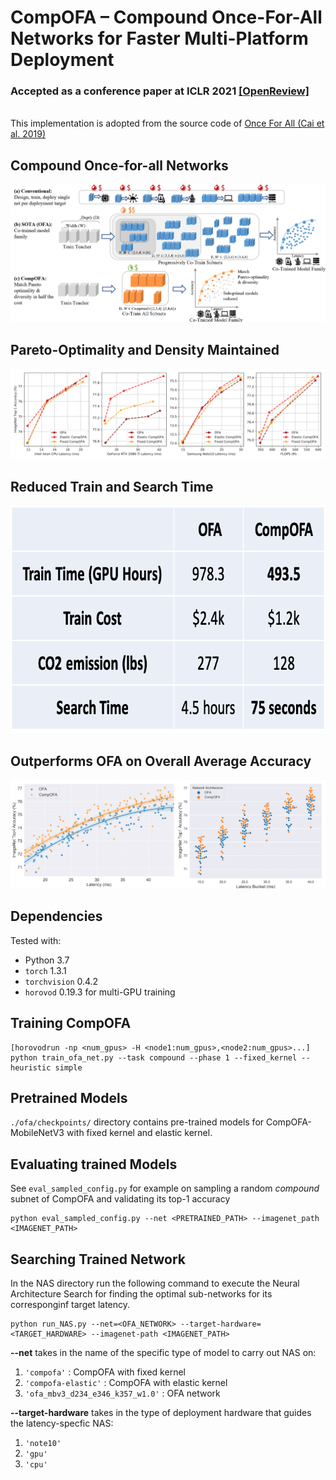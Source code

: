 # CompOFA – Compound Once-For-All Networks for Faster Multi-Platform Deployment 
### Accepted as a conference paper at ICLR 2021 [[OpenReview]](https://openreview.net/forum?id=IgIk8RRT-Z)
\
This implementation is adopted from the source code of [Once For All (Cai et al. 2019)](https://github.com/mit-han-lab/once-for-all)

## Compound Once-for-all Networks
![](figures/overview.png)

## Pareto-Optimality and Density Maintained
![](figures/pareto_curves.png)

## Reduced Train and Search Time
<img src="/figures/cost.png" height="364" width="730">

## Outperforms OFA on Overall Average Accuracy
![](figures/avg_accuracy.png)

## Dependencies
Tested with:
- Python 3.7
- `torch` 1.3.1
- `torchvision` 0.4.2
- `horovod` 0.19.3 for multi-GPU training

## Training CompOFA
```
[horovodrun -np <num_gpus> -H <node1:num_gpus>,<node2:num_gpus>...] python train_ofa_net.py --task compound --phase 1 --fixed_kernel --heuristic simple
```


## Pretrained Models
`./ofa/checkpoints/` directory contains pre-trained models for CompOFA-MobileNetV3 with fixed kernel and elastic kernel.


## Evaluating trained Models
See `eval_sampled_config.py` for example on sampling a random *compound* subnet of CompOFA and validating its top-1 accuracy
```
python eval_sampled_config.py --net <PRETRAINED_PATH> --imagenet_path <IMAGENET_PATH>
```


## Searching Trained Network
In the NAS directory run the following command to execute the Neural Architecture Search for finding the optimal sub-networks for its corresponginf target latency.
```
python run_NAS.py --net=<OFA_NETWORK> --target-hardware=<TARGET_HARDWARE> --imagenet-path <IMAGENET_PATH>
```
**--net** takes in the name of the specific type of model to carry out NAS on:
1. `'compofa'` : CompOFA with fixed kernel
2. `'compofa-elastic'` : CompOFA with elastic kernel
3. `'ofa_mbv3_d234_e346_k357_w1.0'` : OFA network

**--target-hardware** takes in the type of deployment hardware that guides the latency-specfic NAS:
1. `'note10'`
2. `'gpu'`
3. `'cpu'`

